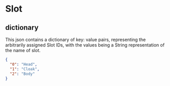 # Slot

## dictionary
This json contains a dictionary of key: value pairs, representing the arbitrarily assigned Slot IDs, with the values
being a String representation of the name of slot.

```json
{
  "0": "Head",
  "1": "Cloak",
  "2": "Body"
}
```